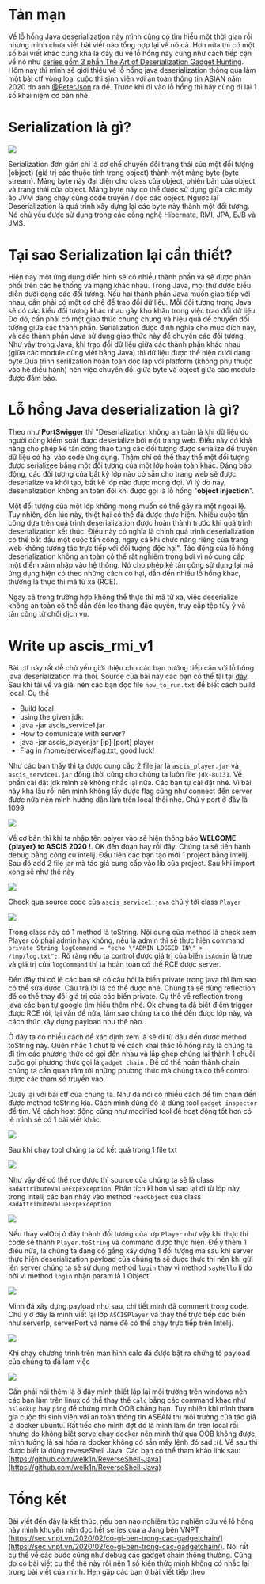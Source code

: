 # Tản mạn 
Về lỗ hổng Java deserialization này mình cũng có tìm hiểu một thời gian rồi nhưng mình chưa viết bài viết nào tổng hợp lại về nó cả. Hơn nữa thì có một số bài viết khác cũng khá là đầy đủ về lỗ hổng này cũng như cách tiếp cận về nó như [series gồm 3 phần The Art of Deserialization Gadget Hunting](https://sec.vnpt.vn/2020/02/co-gi-ben-trong-cac-gadgetchain/). Hôm nay thì mình sẽ giới thiệu về lỗ hổng java deserialization thông qua làm một bài ctf vòng loại cuộc thi sinh viên với an toàn thông tin ASIAN năm 2020 do anh [@PeterJson](https://twitter.com/peterjson?s=20) ra đề.  Trước khi đi vào lỗ hổng thì hãy cùng đi lại 1 số khái niệm cơ bản nhé. 
# Serialization là gì?
![](https://images.viblo.asia/9308df85-d2a8-40a0-9127-3d97b9a5756f.png)

Serialization đơn giản chỉ là cơ chế chuyển đổi trạng thái của một đối tượng (object) (giá trị các thuộc tính trong object) thành một mảng byte (byte stream). Mảng byte này đại diện cho class của object, phiên bản của object, và trạng thái của object. Mảng byte này có thể được sử dụng giữa các máy ảo JVM đang chạy cùng code truyền / đọc các object. Ngược lại Deserialization là quá trình xây dựng lại các byte này thành một đối tượng. Nó chủ yếu được sử dụng trong các công nghệ Hibernate, RMI, JPA, EJB và JMS.

# Tại sao Serialization lại cần thiết? 
Hiện nay một ứng dụng điển hình sẽ có nhiều thành phần và sẽ được phân phối trên các hệ thống và mạng khác nhau. Trong Java, mọi thứ được biểu diễn dưới dạng các đối tượng. Nếu hai thành phần Java muốn giao tiếp với nhau, cần phải có một cơ chế để trao đổi dữ liệu. Mỗi đối tượng trong Java sẽ có các kiểu đối tượng khác nhau gây khó khăn trong việc trao đổi dữ liệu. Do đó, cần phải có một giao thức chung chung và hiệu quả để chuyển đối tượng giữa các thành phần. Serialization được định nghĩa cho mục đích này, và các thành phần Java sử dụng giao thức này để chuyển các đối tượng. Như vậy trong Java, khi trao đổi dữ liệu giữa các thành phần khác nhau (giữa các module cùng viết bằng Java) thì dữ liệu được thể hiện dưới dạng byte.Quá trình serilization hoàn toàn độc lập với platform (không phụ thuộc vào hệ điều hành) nên việc chuyển đổi giữa byte và object giữa các module được đảm bảo.

# Lỗ hổng Java deserialization là gì?
Theo như **PortSwigger** thì "Deserialization không an toàn là khi dữ liệu do người dùng kiểm soát được deserialize bởi một trang web. Điều này có khả năng cho phép kẻ tấn công thao túng các đối tượng được serialize để truyền dữ liệu có hại vào code ứng dụng.
Thậm chí có thể thay thế một đối tượng được serializee bằng một đối tượng của một lớp hoàn toàn khác. Đáng báo động, các đối tượng của bất kỳ lớp nào có sẵn cho trang web sẽ được deserialize và khởi tạo, bất kể lớp nào được mong đợi. Vì lý do này, deserialization không an toàn đôi khi được gọi là lỗ hổng "**object injection**".

Một đối tượng của một lớp không mong muốn có thể gây ra một ngoại lệ. Tuy nhiên, đến lúc này, thiệt hại có thể đã được thực hiện. Nhiều cuộc tấn công dựa trên quá trình deserialization được hoàn thành trước khi quá trình deserialization kết thúc. Điều này có nghĩa là chính quá trình deserialization có thể bắt đầu một cuộc tấn công, ngay cả khi chức năng riêng của trang web không tương tác trực tiếp với đối tượng độc hại".
Tác động của lỗ hổng deserialization không an toàn có thể rất nghiêm trọng bởi vì nó cung cấp một điểm xâm nhập vào hệ thống. Nó cho phép kẻ tấn công sử dụng lại mã ứng dụng hiện có theo những cách có hại, dẫn đến nhiều lỗ hổng khác, thường là thực thi mã từ xa (RCE).

Ngay cả trong trường hợp không thể thực thi mã từ xa, việc deserialize không an toàn có thể dẫn đến leo thang đặc quyền, truy cập tệp tùy ý và tấn công từ chối dịch vụ. 

# Write up ascis_rmi_v1
Bài ctf này rất dễ chủ yếu giới thiệu cho các bạn hướng tiếp cận với lỗ hổng java deserialization mà thôi. Source của bài này các bạn có thể tải tại [đây](https://drive.google.com/file/d/1Gfwhs0K-sNEQtNtHNK2gZz9IDdrpyOHF/view). . Sau khi tải về và giải nén các bạn đọc file `how_to_run.txt` để biết cách build local. Cụ thể

* Build local
* using the given jdk:
* java -jar ascis_service1.jar
* How to comunicate with server?
* java -jar ascis_player.jar [ip] [port] player
* Flag in /home/service/flag.txt, good luck!

Như các bạn thấy thì ta được cung cấp 2 file jar là `ascis_player.jar` và `ascis_service1.jar` đồng thời cũng cho chúng ta luôn file `jdk-8u131`. Về phần cài đặt jdk mình sẽ không nhắc lại nữa. Các bạn tự cài đặt nhé. Vì bài này khá lâu rồi nên mình không lấy được flag cũng như connect đến server được nữa nên mình hướng dẫn làm trên local thôi nhé. Chú ý port ở đây là 1099

![](https://images.viblo.asia/cfd8377f-cc99-4c61-9312-e5a545a5644e.png)

Về cơ bản thì khi ta nhập tên palyer vào sẽ hiện thông báo **WELCOME {player} to ASCIS 2020 !**. OK đến đoạn hay rồi đây. Chúng ta sẽ tiến hành debug bằng công cụ intelij. Đầu tiên các bạn tạo mới 1 project bằng intelij. Sau đó add 2 file jar mà tác giả cung cấp vào lib của project. Sau khi import xong sẽ như thế này

![](https://images.viblo.asia/7be96463-aa0c-496b-8701-30e957c43aa7.png)

Check qua source code của `ascis_service1.java` chú ý tới class `Player`

![](https://images.viblo.asia/3a160e5f-ea82-4fd8-8b40-482c414cb456.png)



Trong class này có 1 method là toString. Nội dung của method là check xem Player có phải admin hay không, nếu là admin thì sẽ thực hiện command `private String logCommand = "echo \"ADMIN LOGGED IN\" > /tmp/log.txt";`. Rõ ràng nếu ta control được giá trị của biến `isAdmin` là true và giá trị của `logCommand` thì ta hoàn toàn có thể RCE được server.

Đến đây thì có lẽ các bạn sẽ có câu hỏi là biến private trong java thì làm sao có thể sửa được. Câu trả lời là có thể được nhé. Chúng ta sẽ dùng reflection để có thể thay đổi giá trị của các biến private. Cụ thể về reflection trong java các bạn tự google tìm hiểu thêm nhé. Ok chúng ta đã biết điểm trigger được RCE rồi, lại vấn đề nữa, làm sao chúng ta có thể đến được lớp này, và cách thức xây dựng payload như thế nào. 

Ở đây ta có nhiều cách để xác định xem là sẽ đi từ đâu đến được method toString này. Quên nhắc 1 chút là về cách khai thác lỗ hổng này là chúng ta đi tìm các phương thức có gọi đến nhau và lắp ghép chúng lại thành 1 chuỗi cuộc gọi phương thức gọi là `gadget chain` . Để có thể hoàn thành chain chúng ta cần quan tâm tới những phương thức mà chúng ta có thể control được các tham số truyền vào.

Quay lại với bài ctf của chúng ta. Như đã nói có nhiều cách để tìm chain đến được method toString kia. Cách mình dùng đó là dùng tool `gadget inspector` để tìm. Về cách hoạt động cũng như modified tool để hoạt động tốt hơn có lẽ mình sẽ có 1 bài viết khác. 

![](https://images.viblo.asia/fe22350f-a937-4f3c-91f2-7b573bc438a9.png)

Sau khi chạy tool chúng ta có kết quả trong 1 file txt

![](https://images.viblo.asia/b40ed9be-be48-4ed5-ac16-9ecf9aed9305.png)

Như vậy để có thể rce được thì source của chúng ta sẽ là class `BadAttributeValueExpException`.  Phân tích kĩ hơn vì sao lại đi từ lớp này, trong intelij các bạn nhảy vào method `readObject` của class `BadAttributeValueExpException`

![](https://images.viblo.asia/21c46457-fa58-41b9-817c-83ddac9bc343.png)

Nếu thay valObj ở đây thành đối tượng của lớp `Player` như vậy khi thực thi code sẽ thành `Player.toString` và command được thực hiện. Để ý thêm 1 điều nữa, là chúng ta đang cố gắng xây dựng 1 đối tượng mà sau khi server thực hiện deserialization payload của chúng ta sẽ được thực thi nên khi gửi lên server chúng ta sẽ sử dụng method `login` thay vì method `sayHello` lí do bởi vì method `login` nhận param là 1 Object. 

![](https://images.viblo.asia/c60dab48-f508-47d2-ad64-41f19772f8b4.png)


Mình đã xây dựng payload như sau, chi tiết mình đã comment trong code. Chú ý ở đây là mình viết lại lớp  `ASCISPlayer` và thay thế trực tiếp các biến như serverIp, serverPort và name để có thể chạy trực tiếp trên Intelij. 

![](https://images.viblo.asia/4e6b66b1-c53d-4d9e-8a0f-d9d58c1ce586.PNG)

Khi chạy chương trình trên màn hình calc đã được bật ra chứng tỏ payload của chúng ta đã làm việc

![](https://images.viblo.asia/e50077e6-17bd-4bf1-9a2c-d598f30764a8.png)

Cần phải nói thêm là ở đây mình thiết lập lại môi trường trên windows nên các bạn làm trên linux có thể thay thế `calc` bằng các command khac như `nslookup` hay `ping` để chứng minh OOB chẳng hạn. Tuy nhiên khi mình tham gia cuộc thi sinh viên với an toàn thông tin ASEAN thì môi trường của tác giả là docker ubuntu. Rất tiếc cho mình đợt đó là mình làm ổn trên local rồi nhưng do không biết serve chạy docker nên mình thử qua OOB không được, mình tưởng là sai hóa ra docker không có sẵn mấy lệnh đó sad :((. Về sau thì được biết là dùng reveseShell Java. Các bạn có thể tham khảo link sau: [https://github.com/welk1n/ReverseShell-Java](https://github.com/welk1n/ReverseShell-Java)

# Tổng kết
Bài viết đến đây là kết thúc, nếu bạn nào nghiêm túc nghiên cứu về lỗ hổng này mình khuyên nên đọc hết series của a Jang bên VNPT [https://sec.vnpt.vn/2020/02/co-gi-ben-trong-cac-gadgetchain/](https://sec.vnpt.vn/2020/02/co-gi-ben-trong-cac-gadgetchain/). Nói rất cụ thể về các bước cũng như debug các gadget chain thông thường. Cũng do có bài viết cụ thể thế này rồi nên 1 số kiến thức mình không có nhắc lại trong bài viết của mình. Hẹn gặp các bạn ở bài viết tiếp theo